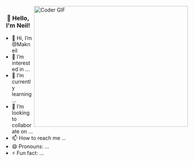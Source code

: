 <img align="right" src="" alt="Coder GIF" width="420" height="330">

<h3 align = "center"> 👋 Hello, I'm Neil!</h3>

- 👋 Hi, I’m @Makneil
- 👀 I’m interested in ...
- 🌱 I’m currently learning ...
- 💞️ I’m looking to collaborate on ...
- 📫 How to reach me ...
- 😄 Pronouns: ...
- ⚡ Fun fact: ...

<!---
Makneil/Makneil is a ✨ special ✨ repository because its `README.md` (this file) appears on your GitHub profile.
You can click the Preview link to take a look at your changes.
--->
